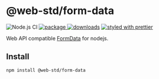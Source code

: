 # @web-std/form-data

![Node.js CI][node.js ci]
[![package][version.icon] ![downloads][downloads.icon]][package.url]
[![styled with prettier][prettier.icon]][prettier.url]

Web API compatible [FormData][] for nodejs.

## Install

```sh
npm install @web-std/form-data
```

[node.js ci]: https://github.com/web-std/io/workflows/Node.js%20CI/badge.svg
[version.icon]: https://img.shields.io/npm/v/@web-std/form-data.svg
[downloads.icon]: https://img.shields.io/npm/dm/@web-std/form-data.svg
[package.url]: https://npmjs.org/package/@web-std/form-data
[downloads.image]: https://img.shields.io/npm/dm/@web-std/form-data.svg
[downloads.url]: https://npmjs.org/package/@web-std/form-data
[prettier.icon]: https://img.shields.io/badge/styled_with-prettier-ff69b4.svg
[prettier.url]: https://github.com/prettier/prettier
[FormData]: https://developer.mozilla.org/en-US/docs/Web/API/FormData
